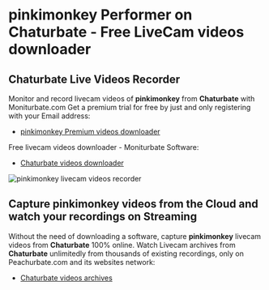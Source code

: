 # pinkimonkey Performer on Chaturbate - Free LiveCam videos downloader

## Chaturbate Live Videos Recorder

Monitor and record livecam videos of **pinkimonkey** from **Chaturbate** with Moniturbate.com
Get a premium trial for free by just and only registering with your Email address:
* [pinkimonkey Premium videos downloader](https://moniturbate.com/request-demo-licence-key.html)

Free livecam videos downloader - Moniturbate Software:
* [Chaturbate videos downloader](https://moniturbate.com/moniturbate-download-software.html)

![pinkimonkey livecam videos recorder](https://peachurnet.com/templates/moniturbate-software.png)


## Capture pinkimonkey videos from the Cloud and watch your recordings on Streaming

Without the need of downloading a software, capture **pinkimonkey** livecam videos from **Chaturbate** 100% online.
Watch Livecam archives from **Chaturbate** unlimitedly from thousands of existing recordings, only on Peachurbate.com and its websites network:
* [Chaturbate videos archives](https://peachurnet.com/)